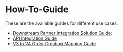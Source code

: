 # How-To-Guide

These are the available guides for different use cases:

- [Downstream Partner Integration Solution Guide](./dsp-integration-guide.md):
- [API Integration Guide](./api-integration-guide.md)
- [V3 to V4 Order Creation Mapping Guide](./api-v3-v4-order-guide.md)
